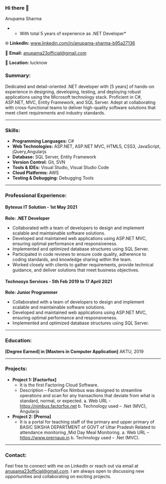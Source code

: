 ### Hi there 👋
Anupama Sharma
- * With total 5 years of experience as .NET Developer*

🌐 **LinkedIn:** www.linkedin.com/in/anupama-sharma-b95a27136

📧 **Email:** anupama23official@gmail.com

📍 **Location:** lucknow

### Summary:

Dedicated and detail-oriented .NET developer with [5 years] of hands-on experience in designing, developing, testing, and deploying robust applications using the Microsoft technology stack. Proficient in C#, ASP.NET, MVC, Entity Framework, and SQL Server. Adept at collaborating with cross-functional teams to deliver high-quality software solutions that meet client requirements and industry standards.

---

### Skills:

- **Programming Languages:** C#
- **Web Technologies:** ASP.NET, ASP.NET MVC, HTML5, CSS3, JavaScript, jQuery,Angularjs
- **Database:** SQL Server, Entity Framework
- **Version Control:** Git, SVN
- **Tools & IDEs:** Visual Studio, Visual Studio Code
- **Cloud Platforms:** AWS
- **Testing & Debugging:** Debugging Tools

---

### Professional Experience:

#### Bytexus IT Solution - 1st May 2021

**Role: .NET Developer**

- Collaborated with a team of developers to design and implement scalable and maintainable software solutions.
- Developed and maintained web applications using ASP.NET MVC, ensuring optimal performance and responsiveness.
- Implemented and optimized database structures using SQL Server.
- Participated in code reviews to ensure code quality, adherence to coding standards, and knowledge sharing within the team.
- Worked closely with clients to gather requirements, provide technical guidance, and deliver solutions that meet business objectives.

#### Technosys Services - 5th Feb 2019 to 17 April 2021

**Role: Junior Programmer**

- Collaborated with a team of developers to design and implement scalable and maintainable software solutions.
- Developed and maintained web applications using ASP.NET MVC, ensuring optimal performance and responsiveness.
- Implemented and optimized database structures using SQL Server.

---

### Education:

**[Degree Earned] in [Masters in Computer Application]**
AKTU, 2019

---



### Projects:

- **Project 1: [Factorfox]**
  - It is the first Factoring Cloud Software.
  - Description – FactorFox Nimbus was designed to streamline operations and scan for any transactions that
deviate from what is standard, normal, or expected.
a. Web URL - https://nimbus.factorfox.net
b. Technology used – .Net (MVC), Angularjs
- **Project 2: [Prerna]**
  - It is a portal for teaching staff of the primary and upper primary of BASIC SIKSHA DEPARTMENT of GOVT of Uttar Pradesh Related to attendance monitoring ,Mid Day Meal Monitoring.
a. Web URL – https://www.prernaup.in b. Technology used – .Net (MVC).

---
### Contact:

Feel free to connect with me on LinkedIn or reach out via email at anupama23official@gmail.com. I am always open to discussing new opportunities and collaborating on exciting projects.

